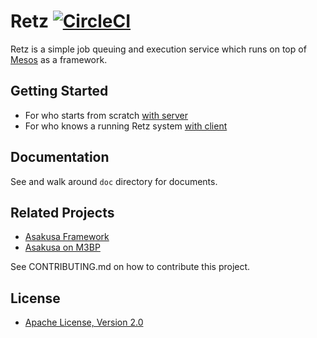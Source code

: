# Retz [![CircleCI](https://circleci.com/gh/retz/retz.svg?style=svg)](https://circleci.com/gh/retz/retz)

Retz is a simple job queuing and execution service which runs on top
of [Mesos](https://mesos.apache.org) as a framework.

## Getting Started

* For who starts from scratch [with server](https://github.com/retz/retz/blob/master/doc/getting-started-server.rst)
* For who knows a running Retz system [with client](https://github.com/retz/retz/blob/master/doc/getting-started-client.rst)

## Documentation

See and walk around `doc` directory for documents.

## Related Projects

* [Asakusa Framework](https://github.com/asakusafw/asakusafw)
* [Asakusa on M3BP](https://github.com/asakusafw/asakusafw-m3bp)

See CONTRIBUTING.md on how to contribute this project.

## License
* [Apache License, Version 2.0](http://www.apache.org/licenses/LICENSE-2.0)
